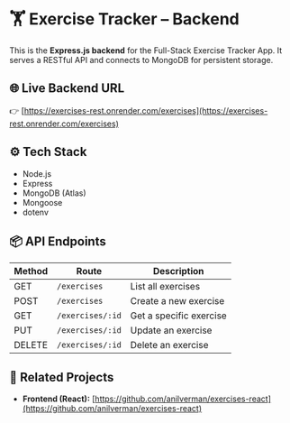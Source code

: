 # 🏋️ Exercise Tracker – Backend

This is the **Express.js backend** for the Full-Stack Exercise Tracker App. It serves a RESTful API and connects to MongoDB for persistent storage.

## 🌐 Live Backend URL
👉 [https://exercises-rest.onrender.com/exercises](https://exercises-rest.onrender.com/exercises)

## ⚙️ Tech Stack
- Node.js
- Express
- MongoDB (Atlas)
- Mongoose
- dotenv

## 📦 API Endpoints

| Method | Route              | Description          |
|--------|--------------------|----------------------|
| GET    | `/exercises`       | List all exercises   |
| POST   | `/exercises`       | Create a new exercise|
| GET    | `/exercises/:id`   | Get a specific exercise |
| PUT    | `/exercises/:id`   | Update an exercise   |
| DELETE | `/exercises/:id`   | Delete an exercise   |

## 🔗 Related Projects
- **Frontend (React):** [https://github.com/anilverman/exercises-react](https://github.com/anilverman/exercises-react)
